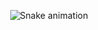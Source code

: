

<div id="header" align="center">
  
![Snake animation](https://user-images.githubusercontent.com/74038190/225813708-98b745f2-7d22-48cf-9150-083f1b00d6c9.gif)
  
</div>
